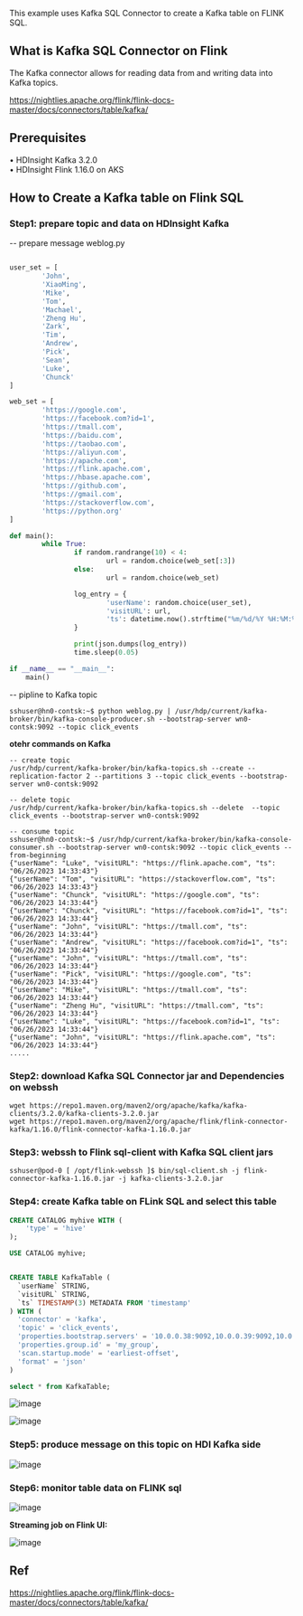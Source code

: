 This example uses Kafka SQL Connector to create a Kafka table on FLINK SQL.

## What is Kafka SQL Connector on Flink

The Kafka connector allows for reading data from and writing data into Kafka topics.

https://nightlies.apache.org/flink/flink-docs-master/docs/connectors/table/kafka/

## Prerequisites
•	HDInsight Kafka 3.2.0<br>
•	HDInsight Flink 1.16.0 on AKS<br>

## How to Create a Kafka table on Flink SQL
### Step1: prepare topic and data on HDInsight Kafka

--  prepare message weblog.py
<br>
``` py

user_set = [
        'John',
        'XiaoMing',
        'Mike',
        'Tom',
        'Machael',
        'Zheng Hu',
        'Zark',
        'Tim',
        'Andrew',
        'Pick',
        'Sean',
        'Luke',
        'Chunck'
]

web_set = [
        'https://google.com',
        'https://facebook.com?id=1',
        'https://tmall.com',
        'https://baidu.com',
        'https://taobao.com',
        'https://aliyun.com',
        'https://apache.com',
        'https://flink.apache.com',
        'https://hbase.apache.com',
        'https://github.com',
        'https://gmail.com',
        'https://stackoverflow.com',
        'https://python.org'
]

def main():
        while True:
                if random.randrange(10) < 4:
                        url = random.choice(web_set[:3])
                else:
                        url = random.choice(web_set)

                log_entry = {
                        'userName': random.choice(user_set),
                        'visitURL': url,
                        'ts': datetime.now().strftime("%m/%d/%Y %H:%M:%S")
                }

                print(json.dumps(log_entry))
                time.sleep(0.05)

if __name__ == "__main__":
    main()
```
--  pipline to Kafka topic
<br>


```
sshuser@hn0-contsk:~$ python weblog.py | /usr/hdp/current/kafka-broker/bin/kafka-console-producer.sh --bootstrap-server wn0-contsk:9092 --topic click_events

```

**otehr commands on Kafka**
<br>

```
-- create topic
/usr/hdp/current/kafka-broker/bin/kafka-topics.sh --create --replication-factor 2 --partitions 3 --topic click_events --bootstrap-server wn0-contsk:9092

-- delete topic
/usr/hdp/current/kafka-broker/bin/kafka-topics.sh --delete  --topic click_events --bootstrap-server wn0-contsk:9092

-- consume topic
sshuser@hn0-contsk:~$ /usr/hdp/current/kafka-broker/bin/kafka-console-consumer.sh --bootstrap-server wn0-contsk:9092 --topic click_events --from-beginning
{"userName": "Luke", "visitURL": "https://flink.apache.com", "ts": "06/26/2023 14:33:43"}
{"userName": "Tom", "visitURL": "https://stackoverflow.com", "ts": "06/26/2023 14:33:43"}
{"userName": "Chunck", "visitURL": "https://google.com", "ts": "06/26/2023 14:33:44"}
{"userName": "Chunck", "visitURL": "https://facebook.com?id=1", "ts": "06/26/2023 14:33:44"}
{"userName": "John", "visitURL": "https://tmall.com", "ts": "06/26/2023 14:33:44"}
{"userName": "Andrew", "visitURL": "https://facebook.com?id=1", "ts": "06/26/2023 14:33:44"}
{"userName": "John", "visitURL": "https://tmall.com", "ts": "06/26/2023 14:33:44"}
{"userName": "Pick", "visitURL": "https://google.com", "ts": "06/26/2023 14:33:44"}
{"userName": "Mike", "visitURL": "https://tmall.com", "ts": "06/26/2023 14:33:44"}
{"userName": "Zheng Hu", "visitURL": "https://tmall.com", "ts": "06/26/2023 14:33:44"}
{"userName": "Luke", "visitURL": "https://facebook.com?id=1", "ts": "06/26/2023 14:33:44"}
{"userName": "John", "visitURL": "https://flink.apache.com", "ts": "06/26/2023 14:33:44"}
.....
```


### Step2: download Kafka SQL Connector jar and Dependencies on webssh

```
wget https://repo1.maven.org/maven2/org/apache/kafka/kafka-clients/3.2.0/kafka-clients-3.2.0.jar
wget https://repo1.maven.org/maven2/org/apache/flink/flink-connector-kafka/1.16.0/flink-connector-kafka-1.16.0.jar
```

### Step3: webssh to Flink sql-client with Kafka SQL client jars

```
sshuser@pod-0 [ /opt/flink-webssh ]$ bin/sql-client.sh -j flink-connector-kafka-1.16.0.jar -j kafka-clients-3.2.0.jar
```

### Step4: create Kafka table on FLink SQL and select this table

``` sql
CREATE CATALOG myhive WITH (
    'type' = 'hive'
);

USE CATALOG myhive;


CREATE TABLE KafkaTable (
  `userName` STRING,
  `visitURL` STRING,
  `ts` TIMESTAMP(3) METADATA FROM 'timestamp'
) WITH (
  'connector' = 'kafka',
  'topic' = 'click_events',
  'properties.bootstrap.servers' = '10.0.0.38:9092,10.0.0.39:9092,10.0.0.40:9092',
  'properties.group.id' = 'my_group',
  'scan.startup.mode' = 'earliest-offset',
  'format' = 'json'
)

select * from KafkaTable;
``` 
![image](https://github.com/Guodong-Wang-prog/hdinsight-aks/assets/60081730/5d200948-7199-4410-a883-9fab27a87d78)

![image](https://github.com/Guodong-Wang-prog/hdinsight-aks/assets/60081730/7fce5365-da10-498a-b13b-2cc5073402a1)


### Step5: produce message on this topic on HDI Kafka side

![image](https://github.com/Guodong-Wang-prog/hdinsight-aks/assets/60081730/42e25980-d8c0-4c60-9fb7-6c835cb11b79)


### Step6: monitor table data on FLINK sql

![image](https://github.com/Guodong-Wang-prog/hdinsight-aks/assets/60081730/609052b7-6346-4757-8f96-9f6ccb163063)


**Streaming job on Flink UI:**

![image](https://github.com/Guodong-Wang-prog/hdinsight-aks/assets/60081730/4028a443-46ff-4903-bab8-82ab4bd8da0d)



## Ref
https://nightlies.apache.org/flink/flink-docs-master/docs/connectors/table/kafka/<br>
